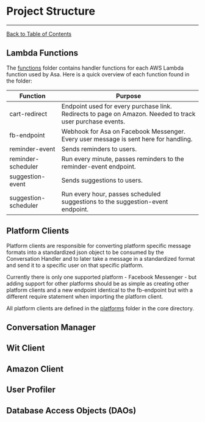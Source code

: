 # **Project Structure**
---------------------------------

[Back to Table of Contents](./../README.md)

[lambda functions folder]: ./functions
[platform clients folder]: ./core/platforms
[conv manager folder]: ./core/conversation-manager
[wit client folder]: ./core/node-wit
[amazon client folder]: ./core/amazon
[user profiler folder]: ./core/user-profiler
[dao folder]: ./core/database

## **Lambda Functions**
The [functions][lambda functions folder] folder contains handler functions
for each AWS Lambda function used by Asa. Here is a quick overview of each
function found in the folder:

| Function             | Purpose
| -------------------- | ---
| cart-redirect        | Endpoint used for every purchase link. Redirects to page on Amazon. Needed to track user purchase events.
| fb-endpoint          | Webhook for Asa on Facebook Messenger. Every user message is sent here for handling.
| reminder-event       | Sends reminders to users.
| reminder-scheduler   | Run every minute, passes reminders to the reminder-event endpoint.
| suggestion-event     | Sends suggestions to users.
| suggestion-scheduler | Run every hour, passes scheduled suggestions to the suggestion-event endpoint.

## **Platform Clients**
Platform clients are responsible for converting platform specific message formats
into a standardized json object to be consumed by the Conversation Handler and to
later take a message in a standardized format and send it to a specific user on
that specific platform.

Currently there is only one supported platform - Facebook Messenger - but adding
support for other platforms should be as simple as creating other platform clients
and a new endpoint identical to the fb-endpoint but with a different require statement
when importing the platform client.

All platform clients are defined in the [platforms][platform clients folder] folder
in the core directory.

## **Conversation Manager**

## **Wit Client**

## **Amazon Client**

## **User Profiler**

## **Database Access Objects (DAOs)**